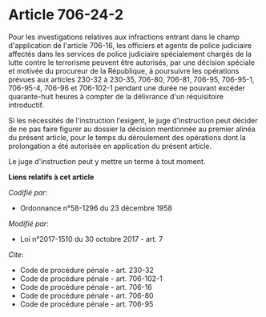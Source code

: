 # Article 706-24-2

Pour les investigations relatives aux infractions entrant dans le champ d'application de l'article 706-16, les officiers et
agents de police judiciaire affectés dans les services de police judiciaire spécialement chargés de la lutte contre le
terrorisme peuvent être autorisés, par une décision spéciale et motivée du procureur de la République, à poursuivre les
opérations prévues aux articles 230-32 à 230-35, 706-80, 706-81, 706-95, 706-95-1, 706-95-4, 706-96 et 706-102-1 pendant une
durée ne pouvant excéder quarante-huit heures à compter de la délivrance d'un réquisitoire introductif.

Si les nécessités de l'instruction l'exigent, le juge d'instruction peut décider de ne pas faire figurer au dossier la
décision mentionnée au premier alinéa du présent article, pour le temps du déroulement des opérations dont la prolongation a
été autorisée en application du présent article.

Le juge d'instruction peut y mettre un terme à tout moment.

**Liens relatifs à cet article**

_Codifié par_:

  - Ordonnance n°58-1296 du 23 décembre 1958

_Modifié par_:

  - Loi n°2017-1510 du 30 octobre 2017 - art. 7

_Cite_:

  - Code de procédure pénale - art. 230-32
  - Code de procédure pénale - art. 706-102-1
  - Code de procédure pénale - art. 706-16
  - Code de procédure pénale - art. 706-80
  - Code de procédure pénale - art. 706-95
